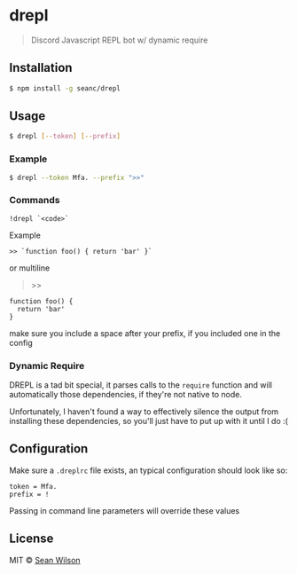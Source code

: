 # drepl

> Discord Javascript REPL bot w/ dynamic require

## Installation

```sh
$ npm install -g seanc/drepl
```

## Usage

```sh
$ drepl [--token] [--prefix]
```

### Example

```sh
$ drepl --token Mfa. --prefix ">>"
```

### Commands

```
!drepl `<code>`
```

Example
```
>> `function foo() { return 'bar' }`
```

or multiline

> \>>
```
function foo() {
  return 'bar'
}
```

make sure you include a space after your prefix, if you included one in the config

### Dynamic Require
DREPL is a tad bit special, it parses calls to the `require` function and will
automatically those dependencies, if they're not native to node.

Unfortunately, I haven't found a way to effectively silence the output from
installing these dependencies, so you'll just have to put up with it until I do
:(

## Configuration

Make sure a `.dreplrc` file exists,
an typical configuration should look like so:

```
token = Mfa.
prefix = !
```

Passing in command line parameters will override these values
## License

MIT © [Sean Wilson](https://imsean.me)
